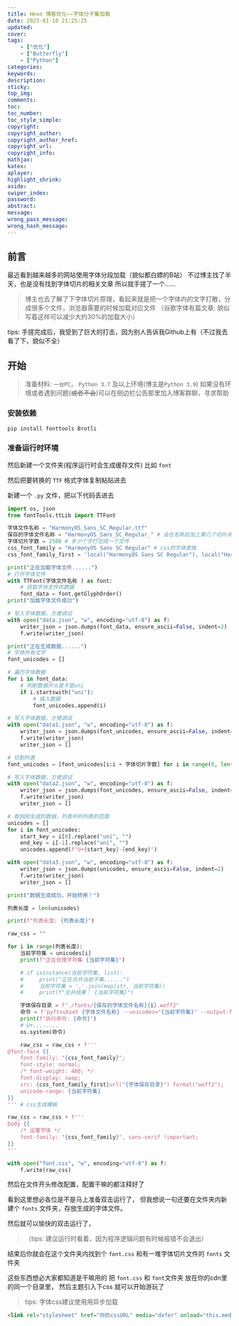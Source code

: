 ```yaml
---
title: Hexo 博客优化——字体分子集加载
date: 2023-01-18 21:25:25
updated:
cover:
tags:
    - ["优化"]
    - ["Butterfly"]
    - ["Python"]
categories:
keywords:
description:
sticky:
top_img:
comments:
toc:
toc_number:
toc_style_simple:
copyright:
copyright_author:
copyright_author_href:
copyright_url:
copyright_info:
mathjax:
katex:
aplayer:
highlight_shrink:
aside:
swiper_index:
password:
abstract:
message:
wrong_pass_message:
wrong_hash_message:
---
```


## 前言

最近看到越来越多的网站使用字体分段加载（貌似都白嫖的B站）
不过博主找了半天，也是没有找到字体切片的相关文章
所以就手搓了一个......

> 博主也去了解了下字体切片原理，看起来就是把一个字体内的文字打散，分成很多个文件，浏览器需要的时候加载对应文件
> （谷歌字体有篇文章: 貌似写着这样可以减少大约30%的加载大小）

tips: 手搓完成后，我受到了巨大的打击，因为别人告诉我Github上有（不过我去看了下，貌似不全）

## 开始

> 准备材料: `一台PC`， `Python 3.7` 及以上环境(博主是`Python 3.9`)
> 如果没有环境或者遇到问题(~~或者不会~~)可以在侧边栏公告那里加入博客群聊，寻求帮助


### 安装依赖

```bash
pip install fonttools Brotli
```


### 准备运行时环境

然后新建一个文件夹(程序运行时会生成缓存文件)
比如 `font`

然后把要转换的 `TTF` 格式字体复制粘贴进去

新建一个 `.py` 文件，把以下代码丢进去

```python main.py
import os, json
from fontTools.ttLib import TTFont

字体文件名称 = "HarmonyOS_Sans_SC_Regular.ttf"
保存的字体文件名称 = "HarmonyOS_Sans_SC_Regular_" # 会在名称后加上第几个切片并以.woff2结尾
字体切片字数 = 2500 # 多少个字打包成一个文件
css_font_family = "HarmonyOS Sans SC Regular" # css的字体家族
css_font_family_first = 'local("HarmonyOS Sans SC Regular"), local("HarmonyOS Sans SC"), ' # 如果你不知道这是干什么的，请设置为""

print("正在加载字体文件......")
# 打开字体文件
with TTFont(字体文件名称 ) as font:
    # 获取字体文件的数据
    font_data = font.getGlyphOrder()
print("加载字体文件成功")

# 写入字体数据，方便调试
with open("data.json", "w", encoding="utf-8") as f:
    writer_json = json.dumps(font_data, ensure_ascii=False, indent=2)
    f.write(writer_json)

print("正在生成数据......")
# 字体所有文字
font_unicodes = []

# 遍历字体数据
for i in font_data:
    # 判断数据开头是不是uni
    if i.startswith("uni"):
        # 插入数据
        font_unicodes.append(i)

# 写入字体数据，方便调试
with open("data1.json", "w", encoding="utf-8") as f:
    writer_json = json.dumps(font_unicodes, ensure_ascii=False, indent=2)
    f.write(writer_json)
    writer_json = []

# 切割列表
font_unicodes = [font_unicodes[i:i + 字体切片字数] for i in range(0, len(font_unicodes), 字体切片字数)]

# 写入字体数据，方便调试
with open("data2.json", "w", encoding="utf-8") as f:
    writer_json = json.dumps(font_unicodes, ensure_ascii=False, indent=2)
    f.write(writer_json)
    writer_json = []

# 取刚刚生成的数据，列表中的列表的范围
unicodes = []
for i in font_unicodes:
    start_key = i[0].replace("uni", "")
    end_key = i[-1].replace("uni", "")
    unicodes.append(f"U+{start_key}-{end_key}")

with open("data3.json", "w", encoding="utf-8") as f:
    writer_json = json.dumps(unicodes, ensure_ascii=False, indent=2)
    f.write(writer_json)
    writer_json = []

print("数据生成成功，开始转换！")

列表长度 = len(unicodes)

print(f"列表长度: {列表长度}")

raw_css = ""

for i in range(列表长度):
    当前字符集 = unicodes[i]
    print(f"正在处理字符集 {当前字符集}")

    # if isinstance(当前字符集, list):
    #     print("正在合并当前子集......")
    #     当前字符集 = ','.join(map(str, 当前字符集))
    #     print(f"合并结果： {当前字符集}")

    字体保存目录 = f"./fonts/{保存的字体文件名称}{i}.woff2"
    命令 = f'pyftsubset {字体文件名称} --unicodes="{当前字符集}" --output-file="{字体保存目录}" --flavor="woff2'
    print(f"执行命令: {命令}")
    # U+........
    os.system(命令)

    raw_css = raw_css + f'''
@font-face {{
    font-family: "{css_font_family}";
    font-style: normal;
    /* font-weight: 400; */
    font-display: swap;
    src: {css_font_family_first}url("{字体保存目录}") format("woff2");
    unicode-range: {当前字符集}
}}
''' # css生成模板

raw_css = raw_css + f'''
body {{
    /* 设置字体 */
    font-family: "{css_font_family}", sans-serif !important;
}}
'''

with open("font.css", "w", encoding="utf-8") as f:
    f.write(raw_css)
```

然后在文件开头修改配置，配置干嘛的都注释好了

看到这里想必各位是不是马上准备双击运行了，
但我想说一句还要在文件夹内新建个 `fonts` 文件夹，存放生成的字体文件。

然后就可以愉快的双击运行了，

> （tips: 建议运行时看着，因为程序逻辑问题有时候报错不会退出）

结束后你就会在这个文件夹内找到个 `font.css` 和有一堆字体切片文件的 `fonts` 文件夹

这些东西想必大家都知道是干嘛用的
把 `font.css` 和 `font`文件夹 放在你的cdn里的同一个目录里，
然后主题引入下css
就可以开始游玩了

> tips:
> 字体css建议使用用异步加载

```html
<link rel="stylesheet" href="你的cssURL" media="defer" onload="this.media='all'">
```